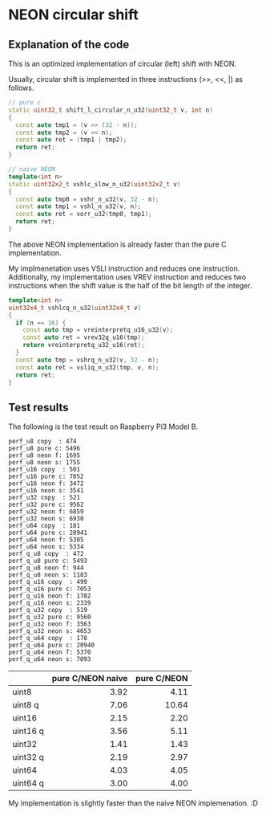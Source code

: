 # NEON circular shift

## Explanation of the code

This is an optimized implementation of circular (left) shift with NEON.

Usually, circular shift is implemented in three instructions (>>, <<, |) as follows.

```cpp
// pure c
static uint32_t shift_l_circular_n_u32(uint32_t v, int n)
{
  const auto tmp1 = (v >> (32 - n));
  const auto tmp2 = (v << n);
  const auto ret = (tmp1 | tmp2);
  return ret;
}

// naive NEON
template<int n>
static uint32x2_t vshlc_slow_n_u32(uint32x2_t v)
{
  const auto tmp0 = vshr_n_u32(v, 32 - n);
  const auto tmp1 = vshl_n_u32(v, n);
  const auto ret = vorr_u32(tmp0, tmp1);
  return ret;
}
```

The above NEON implementation is already faster than the pure C implementation.

My implmenetation uses VSLI instruction and reduces one instruction. Additionally, my implementation uses VREV instruction and reduces two instructions when the shift value is the half of the bit length of the integer.

```cpp
template<int n>
uint32x4_t vshlcq_n_u32(uint32x4_t v)
{
  if (n == 16) {
    const auto tmp = vreinterpretq_u16_u32(v);
    const auto ret = vrev32q_u16(tmp);
    return vreinterpretq_u32_u16(ret);
  }
  const auto tmp = vshrq_n_u32(v, 32 - n);
  const auto ret = vsliq_n_u32(tmp, v, n);
  return ret;
}
```

## Test results

The following is the test result on Raspberry Pi3 Model B.

```text
perf_u8 copy  : 474
perf_u8 pure c: 5496 
perf_u8 neon f: 1695
perf_u8 neon s: 1755
perf_u16 copy  : 501
perf_u16 pure c: 7052
perf_u16 neon f: 3472
perf_u16 neon s: 3541
perf_u32 copy  : 521
perf_u32 pure c: 9562
perf_u32 neon f: 6859
perf_u32 neon s: 6930
perf_u64 copy  : 181
perf_u64 pure c: 20941
perf_u64 neon f: 5305
perf_u64 neon s: 5334
perf_q_u8 copy  : 472
perf_q_u8 pure c: 5493
perf_q_u8 neon f: 944
perf_q_u8 neon s: 1183
perf_q_u16 copy  : 499
perf_q_u16 pure c: 7053
perf_q_u16 neon f: 1782
perf_q_u16 neon s: 2339
perf_q_u32 copy  : 519
perf_q_u32 pure c: 9560
perf_q_u32 neon f: 3563
perf_q_u32 neon s: 4653
perf_q_u64 copy  : 178
perf_q_u64 pure c: 20940
perf_q_u64 neon f: 5370
perf_q_u64 neon s: 7093
```

||pure C/NEON naive|pure C/NEON|
|:---|---:|---:|
|uint8|3.92|4.11|
|uint8 q|7.06|10.64|
|uint16|2.15|2.20|
|uint16 q|3.56|5.11|
|uint32|1.41|1.43|
|uint32 q|2.19|2.97|
|uint64|4.03|4.05|
|uint64 q|3.00|4.00|

My implementation is slightly faster than the naive NEON implemenation. :D
